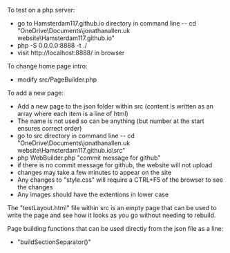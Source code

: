 To test on a php server:
- go to Hamsterdam117.github.io directory in command line
-- cd "OneDrive\Documents\jonathanallen.uk website\Hamsterdam117.github.io"
- php  -S 0.0.0.0:8888 -t ./
- visit http://localhost:8888/ in browser

To change home page intro:
- modify src/PageBuilder.php

To add a new page:
- Add a new page to the json folder within src (content is written as an array where each item is a line of html)
- The name is not used so can be anything (but number at the start ensures correct order)
- go to src directory in command line
-- cd "OneDrive\Documents\jonathanallen.uk website\Hamsterdam117.github.io\src"
- php WebBuilder.php "commit message for github"
- if there is no commit message for github, the website will not upload
- changes may take a few minutes to appear on the site
- Any changes to "style.css" will require a CTRL+F5 of the browser to see the changes
- Any images should have the extentions in lower case

The "testLayout.html" file within src is an empty page that can be used to write the page and
see how it looks as you go without needing to rebuild.

Page building functions that can be used directly from the json file as a line:
- "buildSectionSeparator()"

